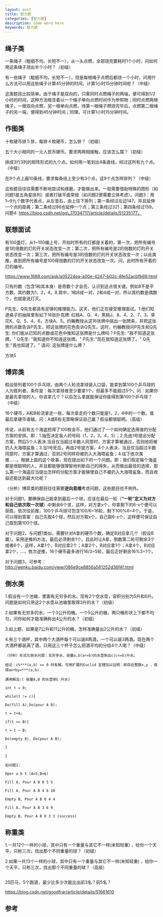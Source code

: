 ```yaml
---
layout: post
title: 智力题
categories: [智力题]
description: some word here
keywords: 智力题
---
```


## 绳子类

一条绳子（粗细不均，长短不一），从一头点燃，全部烧完要耗时1个小时，问如何用这条绳子测出半个小时？（初级）

有一些绳子（粗细不均，长短不一），但是每根绳子点燃后都烧一个小时，问用什么方法可以用这些绳子计算45分钟的时间，计算1小时15分钟时间呢？（中级）

这类题目比较简单。由于绳子是双向的，只需同时点燃绳子的两端，便可得到1/2小时的时间，这种方法暗含着以一个绳子单向点燃时间作为参照物；同时点燃两根绳子，一根双向点燃，另一根单向点燃，待第一根绳子燃烧完毕后，点燃第二根绳子的另一端，便得到45分钟时间；同理，可计算1小时15分钟时间。

## 作图类

十枚硬币排５排，每排４枚硬币，怎么排？（初级）

五个大小相同的一元人民币硬币。要求两两相接触，应该怎么摆？（初级）

排成3行3列的矩阵形式的九个点。如何用一笔划出4条直线，经过这所有九个点。（中级）

在9个点上画10条线，要求每条线上至少有3个点，这9个点怎样排列？（中级）

这些题目往往需要不断地尝试和琢磨，才能做出来。一般需要借助特殊的图形（如问题1是五角星排列）或者打破平面常规（如问题2便需要立体考虑）。问题3：用1~9九个数字代表点，从左至右，由上往下排列；第一条经过左边147，并且延伸一个点的距离；第二条经过86也延伸一个点；第三条经过321；第四条经过159。问题4: https://blog.csdn.net/qq\_17034717/article/details/51235177。

## 联想面试

有100盏灯，从1~100编上号，开始时所有的灯都是关着的，第一次，把所有编号是1的倍数的灯的开关状态改变一次；第二次，把所有编号是2的倍数的灯的开关状态改变一次；第三次，把所有编号是3的倍数的灯的开关状态改变一次；以此类推，直到把所有编号是100得倍数的灯的开关状态改变一次。问，此时所有开着的灯的编号。

https://www.1688.com/ask/a05224ea-a00e-4247-b02c-8fe52acbfb69.html

只有约数（包含1和其本身）是奇数个才会亮，认识到这点很关键。例如8不是平方数，其约数为1，2，4，8.其中，1和8成一对，2和4成一对，所以其约数是偶数个，也就是说灯灭。

P先生、Q先生都具有足够的推理能力。这天，他们正在接受推理面试。1.他们知道桌子的抽屉里有如下16张扑克牌: 红桃A、Q、4，黑桃J、8、4、2、7、3，草花K、Q、5、4、6，方块A、5。约翰教授从这16张牌中挑出一张牌来，并把这张牌的点数告诉P先生，把这张牌的花色告诉Q先生。这时，约翰教授问P先生和Q先生: 你们能从已知的点数或花色中推知这张牌是什么牌吗？P先生: "我不知道这张牌。" Q先生: "我知道你不知道这张牌。" P先生:"现在我知道这张牌了。" Q先生:"我也知道了。" 请问: 这张牌是什么牌？

方块5

## 博弈类

假设排列着100个乒乓球，由两个人轮流拿球装入口袋，能拿到第100个乒乓球的人为胜利者。条件是：每次拿球者至少要拿1个，但最多不能超过5个，问：如果你是最先拿球的人，你该拿几个？以后怎么拿就能保证你能得到第100个乒乓球？（中级）

16个硬币，A和B轮流拿走一些，每次拿走的个数只能是1，2，4中的一个数。谁最后拿硬币谁输。问：A或B有无策略保证自己赢？假设都很聪明。（高级）

传说，从前有五个海盗抢得了100枚金币，他们通过了一个如何确定选用谁的分配方案的安排。即：1.抽签决定各人的号码（1，2，3，4，5）；2.先由1号提出分配方案，然后5个人表决.当且仅当超过半数人同意时，方案才算被通过，否则他将被扔入大海喂鲨鱼；3.当1号死后，再由2号提方案，4个人表决，当且仅当超过半数同意时，方案才算通过，否则2号同样将被扔入大海喂鲨鱼；4.往下依次类推……。根据上面的这个故事，现在提出如下的一个问题。即：我们假定每个海盗都是很聪明的人，并且都能够很理智地判断自己的得失，从而做出最佳的选择，那么第一个海盗应当提出怎样的分配方案才能够使自己不被扔入大海喂鲨鱼，而且收益还能达到最大化呢？

（分析）博弈类的题目往往需要**逆向思维**考虑问题，这些题目也不例外。

对于问题1，要确保自己能拿到最后一个球，应该在最后一轮（**“一轮”定义为对方和自己依次取一次球**）中剩余6个求，这样，对方拿x个，你拿剩下的6-x个便可以获胜，依次往前推，100个乒乓球可包含100/6=16轮，剩下100%6=4个。于是，可以得到答案：自己先取4个球，然后对方取x个，自己取6-x个，这样便可保证自己取到第100个球。

对于问题2，与问题1类似，需要针对A拿的硬币个数，确定B对应拿几个（假设B赢）。采用逆推的方法，最后必须剩余1个，且此时让A拿，倒数第二轮可剩余3个或者6个，这样，A拿1个，B对应拿2个；A拿2个，B对应拿1个；A拿4个，B对应拿2个，…，依次逆推，16个硬币最多进行16/3=5轮，最后正好剩余16%3=1个。

对于问题3，可参考：http://wenku.baidu.com/view/086e9ce8856a561252d36f4f.html

## 倒水类

1.假设有一个池塘，里面有无穷多的水。现有2个空水壶，容积分别为5升和6升。问题是如何只用这2个水壶从池塘里取得3升的水？（初级）

2.如果有无穷多的水，一个3公升的桶，一个5公升的桶，两只桶形状上下都不均匀，问你如何才能准确称出4公升的水？（初级）

3.如上题，如果是7公升和11公升的桶，怎样准确量出2公升的水？（初级）

4.有三个酒杯，其中两个大酒杯每个可以装8两酒，一个可以装3两酒。现在两个大酒杯都装满了酒，只用这三个杯子怎么把酒平均的分给4个人喝？（中级）

```
（分析）形式化倒水问题：无穷多水，容量a,b(a<=b)的水壶倒出c(c<=b)升水。

结论：c%***(a,b) == 0 时有解，可用扩展的Euclid 定理加以证明：即存在整数x,y ，使得ax+by=***(a,b).

通用解法:( 容量A,B 的水壶倒C 升水)

int t = 0;

while(t != c){

Do(fill A),Do(pour A B);

t = t+A;

if(t >= B){

t = t – B;

Do(empty B), Do(pour A B);

}

}

如问题1：

Oper a b t (A=5,B=6)

Fill A, Pour A B 0 5 5

Fill A, Pour A B 4 6 10

Empty B, Pour A B 0 4 4

Fill A, Pour A B 3 6 9

Empty B, Pour A B 0 3 3 (success)
```

## 称重类

1.一共12个一样的小球，其中只有一个重量与其它不一样(未知轻重) ，给你一个天平，只称三次，找出那个不同重量的球？（初级）

2.如果一共13个一样的小球，其中只有一个重量与其它不一样(未知轻重) ，给你一个天平，只称三次，找出那个不同重量的球？（高级）

## 

25匹马，5个跑道，最少比多少次能比出前3名？前5名？

https://blog.csdn.net/goodfrar/article/details/51661610

## 参考


